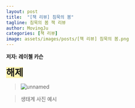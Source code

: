 ```yaml
---
layout: post
title:  "[책 리뷰] 침묵의 봄"
tagline: 침묵의 봄 책 리뷰
author: MovingJu
categories: [책 리뷰]
image: assets/images/posts/[책 리뷰] 침묵의 봄.png
---
```

**저자: 레이첼 카슨**

<span style='background-color: #fff5b1; font-size:180%; font-weight: bold'>해제</span>


>![unnamed](https://github.com/user-attachments/assets/ffb67d3d-bc71-4615-91d5-bc13a285c40a)

>생태계 사진 예시